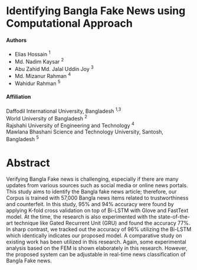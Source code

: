 # Identifying Bangla Fake News using Computational Approach 


<h4> Authors</h4>
<ul>
<li>Elias Hossain <sup>1</sup></li>
<li>Md. Nadim Kaysar <sup>2</sup></li>
<li>Abu Zahid Md. Jalal Uddin Joy <sup>3</sup></li>
<li>Md. Mizanur Rahman <sup>4</sup></li>
<li>Wahidur Rahman <sup>5</sup></li>
</ul>

<h4> Affiliation</h4>

Daffodil International University, Bangladesh <sup>1,3</sup> <br> 
World University of Bangladesh <sup>2</sup> <br> 
Rajshahi University of Engineering and Technology <sup>4</sup> <br> 
Mawlana Bhashani Science and Technology University, Santosh, Bangladesh <sup>5</sup> <br> 


# Abstract
Verifying Bangla Fake news is challenging, especially if there are many updates from various sources such as social media or online news portals. This study aims to identify the Bangla fake news article; therefore, our Corpus is trained with 57,000 Bangla news items related to trustworthiness and counterfeit. In this study, 95% and 94% accuracy were found by applying K-fold cross validation on top of Bi-LSTM with Glove and FastText model. At the time, the research is also experimented with the state-of-the-art technique like Gated Recurrent Unit (GRU) and found the accuracy 77%. In sharp contrast, we tracked out the accuracy of 96% utilizing the Bi-LSTM which identically indicates our proposed model. A comparative study on existing work has been utilized in this research. Again, some experimental analysis based on the FEM is shown elaborately in this research. However, the proposed system can be adjustable in real-time news classification of Bangla Fake news.
